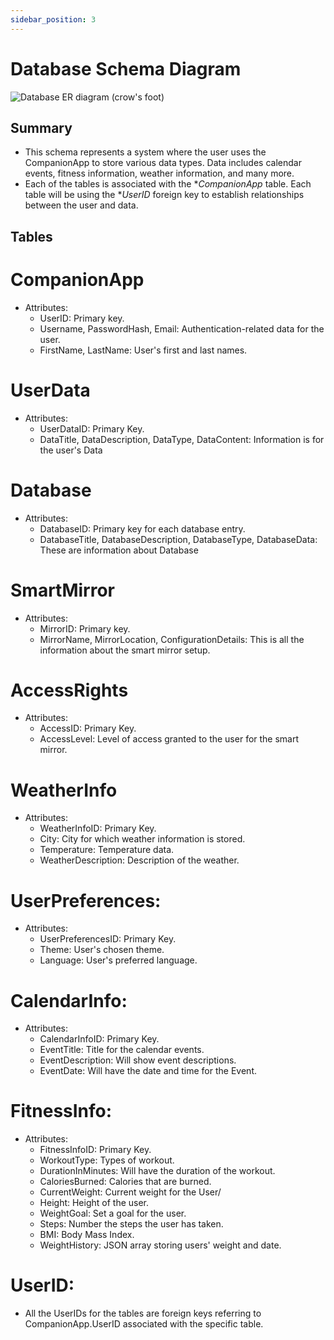 ```yaml
---
sidebar_position: 3
---
```


# Database Schema Diagram

![Database ER diagram (crow's foot)](https://github.com/Capstone-Projects-2023-Fall/project-smart-mirror/assets/73204434/d4120ac2-7dab-4beb-bfc4-a85a4148c373)

## Summary 
* This schema represents a system where the user uses the CompanionApp to store various data types. Data includes calendar events, fitness information, weather information, and many more.
* Each of the tables is associated with the **CompanionApp* table. Each table will be using the **UserID* foreign key to establish relationships between the user and data.


## Tables

# CompanionApp
* Attributes:
    * UserID: Primary key.
    * Username, PasswordHash, Email: Authentication-related data for the user.
    * FirstName, LastName: User's first and last names.

# UserData
* Attributes:
    * UserDataID: Primary Key.
    * DataTitle, DataDescription, DataType, DataContent: Information is for the user's Data

# Database
* Attributes:
    * DatabaseID: Primary key for each database entry.
    * DatabaseTitle, DatabaseDescription, DatabaseType, DatabaseData: These are information about Database

# SmartMirror
* Attributes:
    * MirrorID: Primary key.
    * MirrorName, MirrorLocation, ConfigurationDetails: This is all the information about the smart mirror setup.

# AccessRights
* Attributes: 
    * AccessID: Primary Key.
    * AccessLevel: Level of access granted to the user for the smart mirror.

# WeatherInfo
* Attributes:
    * WeatherInfoID: Primary Key.
    * City: City for which weather information is stored.
    * Temperature: Temperature data.
    * WeatherDescription: Description of the weather.

# UserPreferences: 
* Attributes: 
    * UserPreferencesID: Primary Key.
    * Theme: User's chosen theme.
    * Language: User's preferred language.

# CalendarInfo:
* Attributes: 
    * CalendarInfoID: Primary Key.
    * EventTitle: Title for the calendar events.
    * EventDescription: Will show event descriptions.
    * EventDate: Will have the date and time for the Event.

# FitnessInfo:
* Attributes:
    * FitnessInfoID: Primary Key.
    * WorkoutType: Types of workout.
    * DurationInMinutes: Will have the duration of the workout.
    * CaloriesBurned: Calories that are burned.
    * CurrentWeight: Current weight for the User/
    * Height: Height of the user.
    * WeightGoal: Set a goal for the user.
    * Steps: Number the steps the user has taken.
    * BMI: Body Mass Index.
    * WeightHistory: JSON array storing users' weight and date.

# UserID: 
* All the UserIDs for the tables are foreign keys referring to CompanionApp.UserID associated with the specific table.
